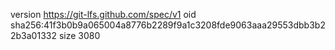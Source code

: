 version https://git-lfs.github.com/spec/v1
oid sha256:41f3b0b9a065004a8776b2289f9a1c3208fde9063aaa29553dbb3b22b3a01332
size 3080
